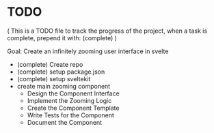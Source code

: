 # TODO
( This is a TODO file to track the progress of the project, when a task is complete, prepend it with: (complete) )

Goal: Create an infinitely zooming user interface in svelte
- (complete) Create repo
- (complete) setup package.json
- (complete) setup sveltekit
- create main zooming component
  - Design the Component Interface
  - Implement the Zooming Logic
  - Create the Component Template
  - Write Tests for the Component
  - Document the Component

